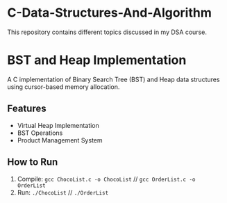# C-Data-Structures-And-Algorithm

This repository contains different topics discussed in my DSA course.

# BST and Heap Implementation

A C implementation of Binary Search Tree (BST) and Heap data structures using cursor-based memory allocation.

## Features
- Virtual Heap Implementation
- BST Operations
- Product Management System

## How to Run
1. Compile: `gcc ChocoList.c -o ChocoList` // `gcc OrderList.c -o OrderList`
2. Run: `./ChocoList` // `./OrderList`


